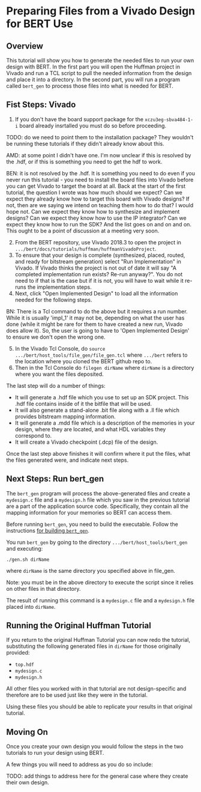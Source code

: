 # Preparing Files from a Vivado Design for BERT Use

## Overview
This tutorial will show you how to generate the needed files to run your own design with BERT.  In the first part you will open the Huffman project in Vivado and run a TCL script to pull the needed information from the design and place it into a directory.  In the second part, you will run a program called `bert_gen` to process those files into what is needed for BERT.

## Fist Steps: Vivado
1. If you don't have the board support package for the `xczu3eg-sbva484-1-i` board already insrtalled you must do so before proceeding.

TODO: do we need to point them to the installation package?  They wouldn't
be running these tutorials if they didn't already know about this.

AMD: at some point I didn't have one.  I'm now unclear if this is resolved
by the .hdf, or if this is something you need to get the hdf to work.

BEN: it is not resolved by the .hdf.  It is something you need to do even if you never run this tutorial - you need to install the board files into Vivado before you can get Vivado to target the board at all.  Back at the start of the first tutorial, the question I wrote was how much should we expect?  Can we expect they already know how to target this board with Vivado designs?  If not, then are we saying we intend on teaching them how to do that?  I would hope not.  Can we expect they know how to synthesize and implement designs?  Can we expect they know how to use the IP integrator?  Can we expect they know how to run the SDK?  And the list goes on and on and on.  This ought to be a point of discussion at a meeting very soon.

2. From the BERT repository, use Vivado 2018.3 to open the project in `.../bert/docs/tutorials/huffman/huffmanVivadoProject`.
3. To ensure that your design is complete (synthesized, placed, routed, and ready for bitstream generation) select "Run Implementation" in Vivado.  If Vivado thinks the project is not out of date it will say "A completed implementation run exists?  Re-run anyway?".  You do not need to if that is the case but if it is not, you will have to wait while it re-runs the implementation steps.
4. Next, click "Open Implemented Design" to load all the information needed for the following steps.

BN: There is a Tcl command to do the above but it requires a run number.  While it is usually 'impl_1' it may not be, depending on what the user has done (while it might be rare for them to have created a new run, Vivado does allow it).  So, the user is going to have to 'Open Implemented Design' to ensure we don't open the wrong one.

5. In the Vivado Tcl Console, do `source .../bert/host_tools/file_gen/file_gen.tcl` where `.../bert` refers to the location where you cloned the BERT github repo to.  
6. Then in the Tcl Console do `filegen dirName` where `dirName` is a directory where you want the files deposited.

The last step will do a number of things:
- It will generate a .hdf file which you use to set up an SDK project.  This .hdf file contains inside of it the bitfile that will be used.
- It will also generate a stand-alone .bit file along with a .ll file which provides bitstream mapping information.
- It will generate a .mdd file which is a description of the memories in your design, where they are located, and what HDL variables they correspond to. 
- It will create a Vivado checkpoint (.dcp) file of the design.

Once the last step above finishes it will confirm where it put the files, what the files generated were, and indicate next steps.

## Next Steps: Run bert_gen
The `bert_gen` program will process the above-generated files and create a `mydesign.c` file and a `mydesign.h` file which you saw in the previous tutorial are a part of the application source code.  Specifically, they contain all the mapping information for your memories so BERT can access them.

Before running `bert_gen`, you need to build the executable.
Follow the instructions [for building `bert_gen`](../../host_tools/build.md). 

You run `bert_gen` by going to the directory `.../bert/host_tools/bert_gen` and executing:
```
./gen.sh dirName
```
where `dirName` is the same directory you specified above in file_gen.

Note: you must be in the above directory to execute the script since it relies on other files in that directory.  

The result of running this command is a `mydesign.c` file and a `mydesign.h` file placed into `dirName`.

## Running the Original Huffman Tutorial
If you return to the original Huffman Tutorial you can now redo the tutorial, substituting the following generated files in `dirName` for those originally provided:
- `top.hdf`
- `mydesign.c`
- `mydesign.h`

All other files you worked with in that tutorial are not design-specific and therefore are to be used just like they were in the tutorial.

Using these files you should be able to replicate your results in that original tutorial.

## Moving On
Once you create your own design you would follow the steps in the two tutorials to run your design using BERT. 

A few things you will need to address as you do so include:

TODO: add things to address here for the general case where they create their own design.
